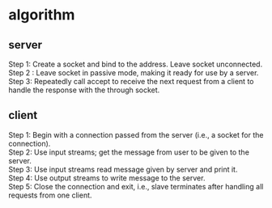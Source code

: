 # algorithm
## server
Step 1:  Create a socket and bind to the address. Leave socket unconnected.  
Step 2 : Leave socket in passive mode, making it ready for use by a server.  
Step 3:  Repeatedly call accept to receive the next request from a client to handle the response with the through socket.  
## client
Step 1: Begin with a connection passed from the server (i.e., a socket for the connection).  
Step 2: Use input streams; get the message from user to be given to the server.  
Step 3: Use input streams read message given by server and  print it.  
Step 4: Use output streams to write message to the server.  
Step 5: Close the connection and exit, i.e., slave terminates after handling all requests from one client.  

